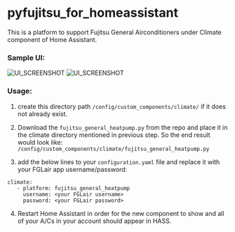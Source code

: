 # pyfujitsu_for_homeassistant

This is a platform to support Fujitsu General Airconditioners under Climate component of Home Assistant. 

### Sample UI:

![UI_SCREENSHOT](https://github.com/Mmodarre/pyfujitsu_for_homeassistant/blob/master/Capture.PNG)
![UI_SCREENSHOT](https://github.com/Mmodarre/pyfujitsu_for_homeassistant/blob/master/Capture2.PNG)

### Usage:
1. create this directory path `/config/custom_components/climate/` if it does not already exist.

2. Download the `fujitsu_general_heatpump.py` from the repo and place it in the climate directory mentioned in previous step. So the end result would look like: `/config/custom_components/climate/fujitsu_general_heatpump.py`

3. add the below lines to your `configuration.yaml` file and replace it with your FGLair app username/password:
```
climate:
   - platform: fujitsu_general_heatpump
     username: <your FGLair username>
     password: <your FGLair password> 
```
4. Restart Home Assistant in order for the new component to show and all of your A/Cs in your account should appear in HASS.

